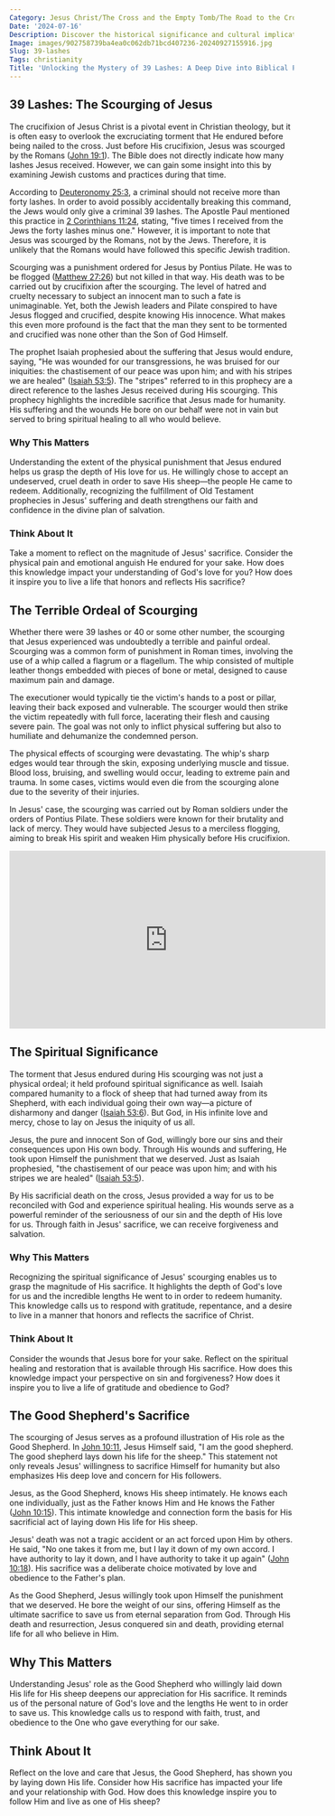 ```yaml
---
Category: Jesus Christ/The Cross and the Empty Tomb/The Road to the Cross
Date: '2024-07-16'
Description: Discover the historical significance and cultural implications of the "39 lashes" punishment in various societies, delving into its origins and impact. Explore the enduring legacy of this severe form of corporal punishment.
Image: images/902758739ba4ea0c062db71bcd407236-20240927155916.jpg
Slug: 39-lashes
Tags: christianity
Title: 'Unlocking the Mystery of 39 Lashes: A Deep Dive into Biblical Punishment'
---
```


## 39 Lashes: The Scourging of Jesus

The crucifixion of Jesus Christ is a pivotal event in Christian theology, but it is often easy to overlook the excruciating torment that He endured before being nailed to the cross. Just before His crucifixion, Jesus was scourged by the Romans ([John 19:1](https://www.bibleref.com/John/19/John-19-1.html)). The Bible does not directly indicate how many lashes Jesus received. However, we can gain some insight into this by examining Jewish customs and practices during that time.

According to [Deuteronomy 25:3](https://www.bibleref.com/Deuteronomy/25/Deuteronomy-25-3.html), a criminal should not receive more than forty lashes. In order to avoid possibly accidentally breaking this command, the Jews would only give a criminal 39 lashes. The Apostle Paul mentioned this practice in [2 Corinthians 11:24](https://www.bibleref.com/2-Corinthians/11/2-Corinthians-11-24.html), stating, "five times I received from the Jews the forty lashes minus one." However, it is important to note that Jesus was scourged by the Romans, not by the Jews. Therefore, it is unlikely that the Romans would have followed this specific Jewish tradition.

Scourging was a punishment ordered for Jesus by Pontius Pilate. He was to be flogged ([Matthew 27:26](https://www.bibleref.com/Matthew/27/Matthew-27-26.html)) but not killed in that way. His death was to be carried out by crucifixion after the scourging. The level of hatred and cruelty necessary to subject an innocent man to such a fate is unimaginable. Yet, both the Jewish leaders and Pilate conspired to have Jesus flogged and crucified, despite knowing His innocence. What makes this even more profound is the fact that the man they sent to be tormented and crucified was none other than the Son of God Himself.

The prophet Isaiah prophesied about the suffering that Jesus would endure, saying, "He was wounded for our transgressions, he was bruised for our iniquities: the chastisement of our peace was upon him; and with his stripes we are healed" ([Isaiah 53:5](https://www.bibleref.com/Isaiah/53/Isaiah-53-5.html)). The "stripes" referred to in this prophecy are a direct reference to the lashes Jesus received during His scourging. This prophecy highlights the incredible sacrifice that Jesus made for humanity. His suffering and the wounds He bore on our behalf were not in vain but served to bring spiritual healing to all who would believe.

### Why This Matters

Understanding the extent of the physical punishment that Jesus endured helps us grasp the depth of His love for us. He willingly chose to accept an undeserved, cruel death in order to save His sheep—the people He came to redeem. Additionally, recognizing the fulfillment of Old Testament prophecies in Jesus' suffering and death strengthens our faith and confidence in the divine plan of salvation.

### Think About It

Take a moment to reflect on the magnitude of Jesus' sacrifice. Consider the physical pain and emotional anguish He endured for your sake. How does this knowledge impact your understanding of God's love for you? How does it inspire you to live a life that honors and reflects His sacrifice?

## The Terrible Ordeal of Scourging

Whether there were 39 lashes or 40 or some other number, the scourging that Jesus experienced was undoubtedly a terrible and painful ordeal. Scourging was a common form of punishment in Roman times, involving the use of a whip called a flagrum or a flagellum. The whip consisted of multiple leather thongs embedded with pieces of bone or metal, designed to cause maximum pain and damage.

The executioner would typically tie the victim's hands to a post or pillar, leaving their back exposed and vulnerable. The scourger would then strike the victim repeatedly with full force, lacerating their flesh and causing severe pain. The goal was not only to inflict physical suffering but also to humiliate and dehumanize the condemned person.

The physical effects of scourging were devastating. The whip's sharp edges would tear through the skin, exposing underlying muscle and tissue. Blood loss, bruising, and swelling would occur, leading to extreme pain and trauma. In some cases, victims would even die from the scourging alone due to the severity of their injuries.

In Jesus' case, the scourging was carried out by Roman soldiers under the orders of Pontius Pilate. These soldiers were known for their brutality and lack of mercy. They would have subjected Jesus to a merciless flogging, aiming to break His spirit and weaken Him physically before His crucifixion.


<iframe width="560" height="315" src="https://www.youtube.com/embed/m_FnL7mKhFg" frameborder="0" allow="autoplay; encrypted-media" allowfullscreen></iframe>


## The Spiritual Significance

The torment that Jesus endured during His scourging was not just a physical ordeal; it held profound spiritual significance as well. Isaiah compared humanity to a flock of sheep that had turned away from its Shepherd, with each individual going their own way—a picture of disharmony and danger ([Isaiah 53:6](https://www.bibleref.com/Isaiah/53/Isaiah-53-6.html)). But God, in His infinite love and mercy, chose to lay on Jesus the iniquity of us all.

Jesus, the pure and innocent Son of God, willingly bore our sins and their consequences upon His own body. Through His wounds and suffering, He took upon Himself the punishment that we deserved. Just as Isaiah prophesied, "the chastisement of our peace was upon him; and with his stripes we are healed" ([Isaiah 53:5](https://www.bibleref.com/Isaiah/53/Isaiah-53-5.html)).

By His sacrificial death on the cross, Jesus provided a way for us to be reconciled with God and experience spiritual healing. His wounds serve as a powerful reminder of the seriousness of our sin and the depth of His love for us. Through faith in Jesus' sacrifice, we can receive forgiveness and salvation.

### Why This Matters

Recognizing the spiritual significance of Jesus' scourging enables us to grasp the magnitude of His sacrifice. It highlights the depth of God's love for us and the incredible lengths He went to in order to redeem humanity. This knowledge calls us to respond with gratitude, repentance, and a desire to live in a manner that honors and reflects the sacrifice of Christ.

### Think About It

Consider the wounds that Jesus bore for your sake. Reflect on the spiritual healing and restoration that is available through His sacrifice. How does this knowledge impact your perspective on sin and forgiveness? How does it inspire you to live a life of gratitude and obedience to God?

## The Good Shepherd's Sacrifice

The scourging of Jesus serves as a profound illustration of His role as the Good Shepherd. In [John 10:11](https://www.bibleref.com/John/10/John-10-11.html), Jesus Himself said, "I am the good shepherd. The good shepherd lays down his life for the sheep." This statement not only reveals Jesus' willingness to sacrifice Himself for humanity but also emphasizes His deep love and concern for His followers.

Jesus, as the Good Shepherd, knows His sheep intimately. He knows each one individually, just as the Father knows Him and He knows the Father ([John 10:15](https://www.bibleref.com/John/10/John-10-15.html)). This intimate knowledge and connection form the basis for His sacrificial act of laying down His life for His sheep.

Jesus' death was not a tragic accident or an act forced upon Him by others. He said, "No one takes it from me, but I lay it down of my own accord. I have authority to lay it down, and I have authority to take it up again" ([John 10:18](https://www.bibleref.com/John/10/John-10-18.html)). His sacrifice was a deliberate choice motivated by love and obedience to the Father's plan.

As the Good Shepherd, Jesus willingly took upon Himself the punishment that we deserved. He bore the weight of our sins, offering Himself as the ultimate sacrifice to save us from eternal separation from God. Through His death and resurrection, Jesus conquered sin and death, providing eternal life for all who believe in Him.

## Why This Matters

Understanding Jesus' role as the Good Shepherd who willingly laid down His life for His sheep deepens our appreciation for His sacrifice. It reminds us of the personal nature of God's love and the lengths He went to in order to save us. This knowledge calls us to respond with faith, trust, and obedience to the One who gave everything for our sake.

## Think About It

Reflect on the love and care that Jesus, the Good Shepherd, has shown you by laying down His life. Consider how His sacrifice has impacted your life and your relationship with God. How does this knowledge inspire you to follow Him and live as one of His sheep?